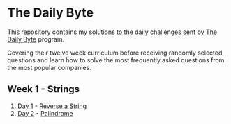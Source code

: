 # The Daily Byte

This repository contains my solutions to the daily challenges sent by [The Daily Byte](https://thedailybyte.dev/) program.

Covering their twelve week curriculum before receiving randomly selected questions and learn how to solve the most frequently asked questions from the most popular companies.

## Week 1 - Strings

1. [Day 1]() - [Reverse a String](https://github.com/emlez/daily-byte/blob/main/bytes/reverseString.ts)
1. [Day 2]() - [Palindrome](https://github.com/emlez/daily-byte/blob/main/bytes/palindrome.ts)
